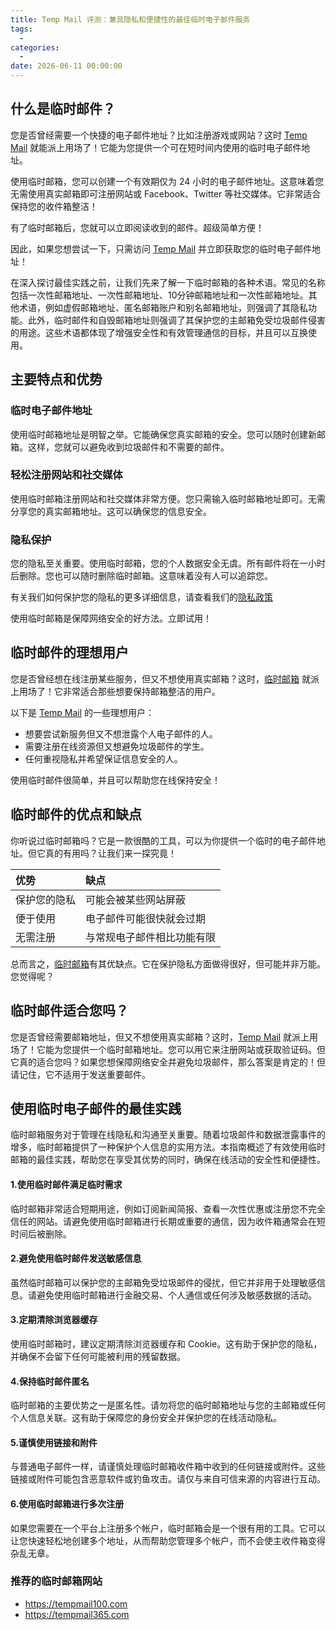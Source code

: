 ```yaml
---
title: Temp Mail 评测：兼具隐私和便捷性的最佳临时电子邮件服务
tags:
  - 
categories:
  - 
date: 2026-06-11 00:00:00
---
```


> 

<!-- more -->

## 什么是临时邮件？

您是否曾经需要一个快捷的电子邮件地址？比如注册游戏或网站？这时 [Temp Mail](https://tempmail100.com) 就能派上用场了！它能为您提供一个可在短时间内使用的临时电子邮件地址。

使用临时邮箱，您可以创建一个有效期仅为 24 小时的电子邮件地址。这意味着您无需使用真实邮箱即可注册网站或 Facebook、Twitter 等社交媒体。它非常适合保持您的收件箱整洁！

有了临时邮箱后，您就可以立即阅读收到的邮件。超级简单方便！

因此，如果您想尝试一下，只需访问 [Temp Mail](https://tempmail100.com) 并立即获取您的临时电子邮件地址！

在深入探讨最佳实践之前，让我们先来了解一下临时邮箱的各种术语。常见的名称包括一次性邮箱地址、一次性邮箱地址、10分钟邮箱地址和一次性邮箱地址。其他术语，例如虚假邮箱地址、匿名邮箱账户和别名邮箱地址，则强调了其隐私功能。此外，临时邮件和自毁邮箱地址则强调了其保护您的主邮箱免受垃圾邮件侵害的用途。这些术语都体现了增强安全性和有效管理通信的目标，并且可以互换使用。

## 主要特点和优势

### 临时电子邮件地址

使用临时邮箱地址是明智之举。它能确保您真实邮箱的安全。您可以随时创建新邮箱。这样，您就可以避免收到垃圾邮件和不需要的邮件。

### 轻松注册网站和社交媒体

使用临时邮箱注册网站和社交媒体非常方便。您只需输入临时邮箱地址即可。无需分享您的真实邮箱地址。这可以确保您的信息安全。

### 隐私保护

您的隐私至关重要。使用临时邮箱，您的个人数据安全无虞。所有邮件将在一小时后删除。您也可以随时删除临时邮箱。这意味着没有人可以追踪您。

有关我们如何保护您的隐私的更多详细信息，请查看我们的[隐私政策](https://tempmail100.com/legal/privacy-policy)

使用临时邮箱是保障网络安全的好方法。立即试用！

## 临时邮件的理想用户

您是否曾经想在线注册某些服务，但又不想使用真实邮箱？这时，[临时邮箱](https://tempmail100.com/zh-cn/) 就派上用场了！它非常适合那些想要保持邮箱整洁的用户。

以下是 [Temp Mail](https://tempmail100.com) 的一些理想用户：

*   想要尝试新服务但又不想泄露个人电子邮件的人。
*   需要注册在线资源但又想避免垃圾邮件的学生。
*   任何重视隐私并希望保证信息安全的人。

使用临时邮件很简单，并且可以帮助您在线保持安全！

## 临时邮件的优点和缺点

你听说过临时邮箱吗？它是一款很酷的工具，可以为你提供一个临时的电子邮件地址。但它真的有用吗？让我们来一探究竟！

| 优势     | 缺点            |
| :----- | :------------ |
| 保护您的隐私 | 可能会被某些网站屏蔽    |
| 便于使用   | 电子邮件可能很快就会过期  |
| 无需注册   | 与常规电子邮件相比功能有限 |

总而言之，[临时邮箱](https://tempmail100.com/zh-cn/)有其优缺点。它在保护隐私方面做得很好，但可能并非万能。您觉得呢？

## 临时邮件适合您吗？

您是否曾经需要邮箱地址，但又不想使用真实邮箱？这时，[Temp Mail](https://tempmail100.com) 就派上用场了！它能为您提供一个临时邮箱地址。您可以用它来注册网站或获取验证码。但它真的适合您吗？如果您想保障网络安全并避免垃圾邮件，那么答案是肯定的！但请记住，它不适用于发送重要邮件。

## 使用临时电子邮件的最佳实践

临时邮箱服务对于管理在线隐私和沟通至关重要。随着垃圾邮件和数据泄露事件的增多，临时邮箱提供了一种保护个人信息的实用方法。本指南概述了有效使用临时邮箱的最佳实践，帮助您在享受其优势的同时，确保在线活动的安全性和便捷性。

#### 1.**使用临时邮件满足临时需求**

临时邮箱非常适合短期用途，例如订阅新闻简报、查看一次性优惠或注册您不完全信任的网站。请避免使用临时邮箱进行长期或重要的通信，因为收件箱通常会在短时间后被删除。

#### 2.**避免使用临时邮件发送敏感信息**

虽然临时邮箱可以保护您的主邮箱免受垃圾邮件的侵扰，但它并非用于处理敏感信息。请避免使用临时邮箱进行金融交易、个人通信或任何涉及敏感数据的活动。

#### 3.**定期清除浏览器缓存**

使用临时邮箱时，建议定期清除浏览器缓存和 Cookie。这有助于保护您的隐私，并确保不会留下任何可能被利用的残留数据。

#### 4.**保持临时邮件匿名**

临时邮箱的主要优势之一是匿名性。请勿将您的临时邮箱地址与您的主邮箱或任何个人信息关联。这有助于保障您的身份安全并保护您的在线活动隐私。

#### 5.**谨慎使用链接和附件**

与普通电子邮件一样，请谨慎处理临时邮箱收件箱中收到的任何链接或附件。这些链接或附件可能包含恶意软件或钓鱼攻击。请仅与来自可信来源的内容进行互动。

#### 6.**使用临时邮箱进行多次注册**

如果您需要在一个平台上注册多个帐户，临时邮箱会是一个很有用的工具。它可以让您快速轻松地创建多个地址，从而帮助您管理多个帐户，而不会使主收件箱变得杂乱无章。

### 推荐的临时邮箱网站

*   <https://tempmail100.com>
*   <https://tempmail365.com>


